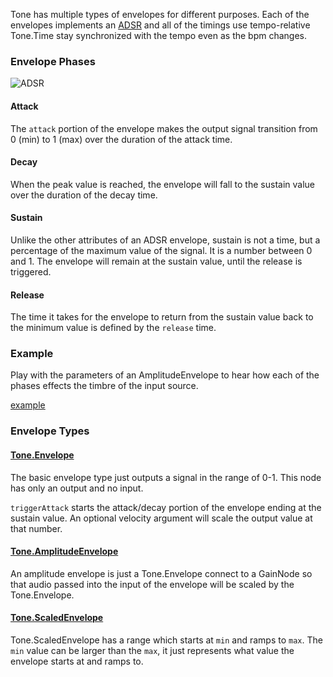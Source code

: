 Tone has multiple types of envelopes for different purposes. Each of the envelopes implements an [ADSR](http://en.wikipedia.org/wiki/Synthesizer#ADSR_envelope) and all of the timings use tempo-relative Tone.Time stay synchronized with the tempo even as the bpm changes. 

### Envelope Phases

![ADSR](http://upload.wikimedia.org/wikipedia/commons/e/ea/ADSR_parameter.svg)

#### Attack
The `attack` portion of the envelope makes the output signal transition from 0 (min) to 1 (max) over the duration of the attack time.

#### Decay
When the peak value is reached, the envelope will fall to the sustain value over the duration of the decay time. 

#### Sustain
Unlike the other attributes of an ADSR envelope, sustain is not a time, but a percentage of the maximum value of the signal. It is a number between 0 and 1. The envelope will remain at the sustain value, until the release is triggered.

#### Release
The time it takes for the envelope to return from the sustain value back to the minimum value is defined by the `release` time. 

### Example

Play with the parameters of an AmplitudeEnvelope to hear how each of the phases effects the timbre of the input source. 

[example](http://tonejs.org/examples/envelope.html)

### Envelope Types

#### [Tone.Envelope](http://tonejs.org/docs/#Envelope)

The basic envelope type just outputs a signal in the range of 0-1. This node has only an output and no input. 

`triggerAttack` starts the attack/decay portion of the envelope ending at the sustain value. An optional velocity argument will scale the output value at that number. 

#### [Tone.AmplitudeEnvelope](http://tonejs.org/docs/#AmplitudeEnvelope)

An amplitude envelope is just a Tone.Envelope connect to a GainNode so that audio passed into the input of the envelope will be scaled by the Tone.Envelope.  

#### [Tone.ScaledEnvelope](http://tonejs.org/docs/#ScaledEnvelope)

Tone.ScaledEnvelope has a range which starts at `min` and ramps to `max`. The `min` value can be larger than the `max`, it just represents what value the envelope starts at and ramps to. 
